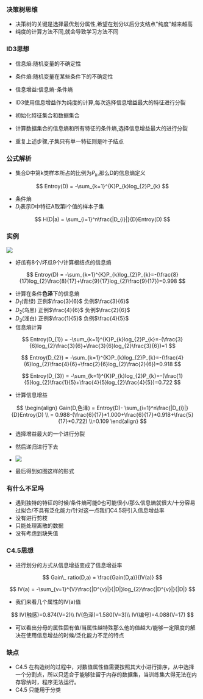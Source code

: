 ### 决策树思维

- 决策树的关键是选择最优划分属性,希望在划分以后分支结点"纯度"越来越高
- 纯度的计算方法不同,就会导致学习方法不同



### ID3思想

- 信息熵:随机变量的不确定性
- 条件熵:随机变量在某些条件下的不确定性
- 信息增益:信息熵-条件熵
- ID3使用信息增益作为纯度的计算,每次选择信息增益最大的特征进行分裂



- 初始化特征集合和数据集合
- 计算数据集合的信息熵和所有特征的条件熵,选择信息增益最大的进行分裂
- 重复上述步骤,子集只有单一特征则是叶子结点



### 公式解析

- 集合D中第k类样本所占的比例为$P_{k}$,那么D的信息熵定义

$$
Entroy(D) = -\sum_{k=1}^{K}P_{k}log_{2}P_{k}
$$

- 条件熵
- $D_{i}$表示D中特征A取第i个值的样本子集

$$
H(D|a) = \sum_{i=1}^n\frac{|D_{i}|}{D}Entroy(D)
$$



### 实例

![](https://imgkr.cn-bj.ufileos.com/df4c7542-7b6a-48b8-ac7f-93cab1c4a59d.png)

- 好瓜有8个/坏瓜9个/计算根结点的信息熵

$$
Entroy(D) = -\sum_{k=1}^{K}P_{k}log_{2}P_{k}=-(\frac{8}{17}log_{2}\frac{8}{17}+\frac{9}{17}log_{2}\frac{9}{17})=0.998
$$

- 计算在条件**色泽**下的信息熵
- $D_{1}$(青绿)  正例$\frac{3}{6}$  负例$\frac{3}{6}$
- $D_{2}$(乌黑)  正例$\frac{4}{6}$  负例$\frac{2}{6}$
- $D_{3}$(浅白)  正例$\frac{1}{5}$  负例$\frac{4}{5}$
- 信息熵计算

$$
Entroy(D_{1}) = -\sum_{k=1}^{K}P_{k}log_{2}P_{k}=-(\frac{3}{6}log_{2}\frac{3}{6}+\frac{3}{6}log_{2}\frac{3}{6})=1
$$

$$
Entroy(D_{2}) = -\sum_{k=1}^{K}P_{k}log_{2}P_{k}=-(\frac{4}{6}log_{2}\frac{4}{6}+\frac{2}{6}log_{2}\frac{2}{6})=0.918
$$

$$
Entroy(D_{3}) = -\sum_{k=1}^{K}P_{k}log_{2}P_{k}=-(\frac{1}{5}log_{2}\frac{1}{5}+\frac{4}{5}log_{2}\frac{4}{5})=0.722
$$

- 计算信息增益

$$
\begin{align}
Gain(D,色泽) = Entroy(D)- \sum_{i=1}^n\frac{|D_{i}|}{D}Entroy(D)
\\ = 0.988-(\frac{6}{17}*1.000+\frac{6}{17}*0.918+\frac{5}{17}*0.722)
\\=0.109
\end{align}
$$

- 选择增益最大的一个进行分裂
- 然后递归进行下去
- ![](https://imgkr.cn-bj.ufileos.com/a4b24bdd-4ca0-4689-9c0d-c6aad244df4c.png)

- 最后得到如图这样的形式



### 有什么不足吗

- 遇到独特的特征的时候/条件熵可能0也可能很小/那么信息熵就很大/十分容易过拟合/不具有泛化能力/针对这一点我们C4.5将引入信息增益率
- 没有进行剪枝
- 只能处理离散的数据
- 没有考虑到缺失值



### C4.5思想

- 进行划分的方式从信息增益变成了信息增益率

$$
Gain\_ ratio(D,a) = \frac{Gain(D,a)}{IV(a)}
$$

$$
IV(a) = -\sum_{v=1}^{V}\frac{|D^{v}|}{|D|}log_{2}\frac{|D^{v}|}{|D|}
$$

- 我们来看几个属性的IV(a)值

$$
IV(触感)=0.874(V=2)\\
IV(色泽)=1.580(V=3)\\
IV(编号)=4.088(V=17)
$$



- 可以看出分母的属性固有值/当属性越特殊那么他的值越大/能够一定限度的解决在使用信息增益的时候/泛化能力不足的特点



### 缺点

- C4.5 在构造树的过程中，对数值属性值需要按照其大小进行排序，从中选择一个分割点，所以只适合于能够驻留于内存的数据集，当训练集大得无法在内存容纳时，程序无法运行。
- C4.5 只能用于分类